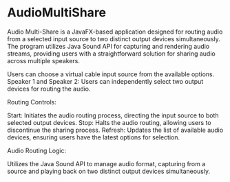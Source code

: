 # AudioMultiShare
Audio Multi-Share is a JavaFX-based application designed for routing audio from a selected input source to two distinct output devices simultaneously. The program utilizes Java Sound API for capturing and rendering audio streams, providing users with a straightforward solution for sharing audio across multiple speakers.

Users can choose a virtual cable input source from the available options.
Speaker 1 and Speaker 2: Users can independently select two output devices for routing the audio.

Routing Controls:

Start: Initiates the audio routing process, directing the input source to both selected output devices.
Stop: Halts the audio routing, allowing users to discontinue the sharing process.
Refresh: Updates the list of available audio devices, ensuring users have the latest options for selection.


Audio Routing Logic:

Utilizes the Java Sound API to manage audio format, capturing from a source and playing back on two distinct output devices simultaneously.
